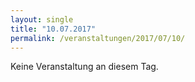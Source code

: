 ```yaml
---
layout: single
title: "10.07.2017"
permalink: /veranstaltungen/2017/07/10/
---
```


Keine Veranstaltung an diesem Tag.

